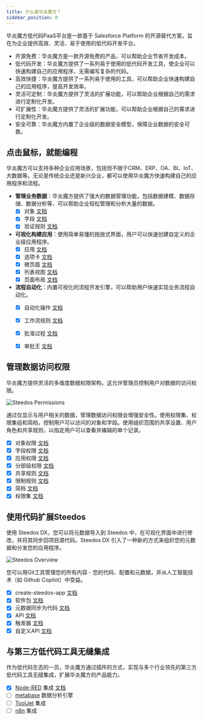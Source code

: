 ```yaml
---
title: 什么是华炎魔方？
sidebar_position: 0
---
```


华炎魔方低代码PaaS平台是一款基于 Salesforce Platform 的开源替代方案，旨在为企业提供高效、灵活、易于使用的低代码开发平台。

- 开源免费：华炎魔方是一款开源免费的产品，可以帮助企业节省开发成本。
- 低代码开发：华炎魔方提供了一系列易于使用的低代码开发工具，使企业可以快速构建自己的应用程序，无需编写复杂的代码。
- 高效快捷：华炎魔方提供了一系列易于使用的工具，可以帮助企业快速构建自己的应用程序，提高开发效率。
- 灵活可定制：华炎魔方提供了灵活的扩展功能，可以帮助企业根据自己的需求进行定制化开发。
- 可扩展性：华炎魔方提供了灵活的扩展功能，可以帮助企业根据自己的需求进行定制化开发。
- 安全可靠：华炎魔方内置了企业级的数据安全模型，保障企业数据的安全可靠。

## 点击鼠标，就能编程

华炎魔方可以支持多种企业应用场景，包括但不限于CRM、ERP、OA、BI、IoT、大数据等。无论是传统企业还是新兴企业，都可以使用华炎魔方快速构建自己的应用程序和流程。

- **管理业务数据**：华炎魔方提供了强大的数据管理功能，包括数据建模、数据存储、数据分析等，可以帮助企业轻松管理和分析大量的数据。
  - [x] 对象 [文档](./no-code/customize/object) 
  - [x] 字段 [文档](./no-code/customize/fields/) 
  - [x] 验证规则 [文档](./no-code/customize/validation-rules) 
- **可视化构建应用**：使用简单易懂的拖放式界面，用户可以快速创建自定义的企业级应用程序。
  - [x] 应用 [文档](./no-code/application/app)
  - [x] 选项卡 [文档](./no-code/application/tab)
  - [x] 微页面 [文档](./no-code/amis/) 
  - [x] 列表视图 [文档](./no-code/customize/listview/)
  - [x] 页面布局 [文档](./no-code/customize/page-layout)
- **流程自动化**：内置可视化的流程开发引擎，可以帮助用户快速实现业务流程自动化。
  - [x] 自动化操作 [文档](./automation/automated-actions)
  - [x] 工作流规则 [文档](./automation/workflow-rules)
  - [x] 批准过程 [文档](./automation/approval-process)
  - [x] 审批王 [文档](./automation/approval-king/)


## 管理数据访问权限

华炎魔方提供灵活的多维度数据权限架构，这允许管理员控制用户对数据的访问权限。

![Steedos Permissions](/diagrams/Steedos-Permissions.drawio.svg)

通过仅显示与用户相关的数据，管理数据访问权限会增强安全性。使用权限集、权限集组和简档，控制用户可以访问的对象和字段。使用组织范围的共享设置、用户角色和共享规则，以指定用户可以查看并编辑的单个记录。

  - [x] 对象权限 [文档](./admin/permissions/object-permissions)
  - [x] 字段权限 [文档](./admin/permissions/field-permissions)
  - [x] 应用权限 [文档](./admin/permissions/app-permissions)
  - [x] 分部级权限 [文档](./admin/permissions/division)
  - [x] 共享规则 [文档](./admin/permissions/sharing-rules)
  - [x] 限制规则 [文档](./admin/permissions/restriction-rules)
  - [x] 简档 [文档](./admin/permissions/profile)
  - [x] 权限集 [文档](./admin/permissions/permission-set)

## 使用代码扩展Steedos

使用 Steedos DX，您可以将元数据导入到 Steedos 中，在可视化界面中进行修改，并将其同步回项目源代码。Steedos DX 引入了一种新的方式来组织您的元数据和分发您的应用程序。

![Steedos Overview](/img/platform/steedos-dx.png)

您可以用Git工具管理您的所有内容 - 您的代码、配置和元数据，并从人工智能技术（如 Github Copilot）中受益。

  - [x] create-steedos-app [文档](./developer/create-steedos-app)
  - [x] 软件包 [文档](./developer/package)
  - [x] 元数据同步为代码 [文档](./developer/sync-metadata)
  - [x] API [文档](./api/rest-api/)
  - [x] 触发器 [文档](./developer/action-trigger)
  - [x] 自定义API [文档](./developer/action-api)
   
## 与第三方低代码工具无缝集成

作为低代码生态的一员，华炎魔方通过插件的方式，实现与多个行业领先的第三方低代码工具无缝集成，扩展华炎魔方的产品能力。

  - [x] [Node-RED](https://github.com/node-red/node-red) 集成 [文档](./plugins/node-red)
  - [ ] [metabase](https://github.com/metabase/metabase) 数据分析引擎
  - [ ] [ToolJet](https://github.com/ToolJet/ToolJet/) 集成
  - [ ] [n8n](https://github.com/n8n-io/n8n) 集成
